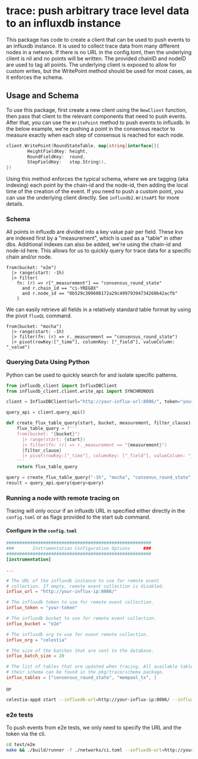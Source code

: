# trace: push arbitrary trace level data to an influxdb instance

This package has code to create a client that can be used to push events to an
influxdb instance. It is used to collect trace data from many different nodes in
a network. If there is no URL in the config.toml, then the underlying client is
nil and no points will be written. The provided chainID and nodeID are used to
tag all points. The underlying client is exposed to allow for custom writes, but
the WritePoint method should be used for most cases, as it enforces the schema.

## Usage and Schema

To use this package, first create a new client using the `NewClient` function,
then pass that client to the relevant components that need to push events. After
that, you can use the `WritePoint` method to push events to influxdb. In the below
example, we're pushing a point in the consensus reactor to measure exactly when
each step of consensus is reached for each node.

```go
client.WritePoint(RoundStateTable, map[string]interface{}{
		HeightFieldKey: height,
		RoundFieldKey:  round,
		StepFieldKey:   step.String(),
})
```

Using this method enforces the typical schema, where we are tagging (aka
indexing) each point by the chain-id and the node-id, then adding the local time
of the creation of the event. If you need to push a custom point, you can use
the underlying client directly. See `influxdb2.WriteAPI` for more details.

### Schema

All points in influxdb are divided into a key value pair per field. These kvs
are indexed first by a "measurement", which is used as a "table" in other dbs.
Additional indexes can also be added, we're using the chain-id and node-id here.
This allows for us to quickly query for trace data for a specific chain and/or
node.

```flux
from(bucket: "e2e")
  |> range(start: -1h)
  |> filter(
    fn: (r) => r["_measurement"] == "consensus_round_state"
      and r.chain_id == "ci-YREG8X"
      and r.node_id == "0b529c309608172a29c49979394734260b42acfb"
    )
```

We can easily retrieve all fields in a relatively standard table format by using
the pivot `fluxQL` command.

```flux
from(bucket: "mocha")
  |> range(start: -1h)
  |> filter(fn: (r) => r._measurement == "consensus_round_state")
  |> pivot(rowKey:["_time"], columnKey: ["_field"], valueColumn: "_value")
```

### Querying Data Using Python

Python can be used to quickly search for and isolate specific patterns.

```python
from influxdb_client import InfluxDBClient
from influxdb_client.client.write_api import SYNCHRONOUS

client = InfluxDBClient(url="http://your-influx-url:8086/", token="your-influx-token", org="celestia")

query_api = client.query_api()

def create_flux_table_query(start, bucket, measurement, filter_clause):
    flux_table_query = f'''
    from(bucket: "{bucket}")
      |> range(start: {start})
      |> filter(fn: (r) => r._measurement == "{measurement}")
      {filter_clause}
      |> pivot(rowKey:["_time"], columnKey: ["_field"], valueColumn: "_value")
    '''
    return flux_table_query

query = create_flux_table_query("-1h", "mocha", "consenus_round_state", "")
result = query_api.query(query=query)
```

### Running a node with remote tracing on

Tracing will only occur if an influxdb URL in specified either directly in the
`config.toml` or as flags provided to the start sub command.

#### Configure in the `config.toml`

```toml
#######################################################
###       Instrumentation Configuration Options     ###
#######################################################
[instrumentation]

...

# The URL of the influxdb instance to use for remote event
# collection. If empty, remote event collection is disabled.
influx_url = "http://your-influx-ip:8086/"

# The influxdb token to use for remote event collection.
influx_token = "your-token"

# The influxdb bucket to use for remote event collection.
influx_bucket = "e2e"

# The influxdb org to use for event remote collection.
influx_org = "celestia"

# The size of the batches that are sent to the database.
influx_batch_size = 20

# The list of tables that are updated when tracing. All available tables and
# their schema can be found in the pkg/trace/schema package.
influx_tables = ["consensus_round_state", "mempool_tx", ]

```

or

```sh
celestia-appd start --influxdb-url=http://your-influx-ip:8086/ --influxdb-token="your-token"
```

### e2e tests

To push events from e2e tests, we only need to specify the URL and the token via
the cli.

```bash
cd test/e2e
make && ./build/runner -f ./networks/ci.toml --influxdb-url=http://your-influx-ip:8086/ --influxdb-token="your-token"
```
